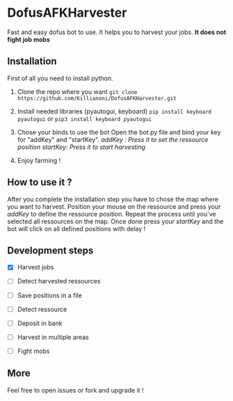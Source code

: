 # DofusAFKHarvester
Fast and easy dofus bot to use. It helps you to harvest your jobs.
**It does not fight job mobs**

## Installation

First of all you need to install python.

 1. Clone the repo where you want
`git clone https://github.com/Killianoni/DofusAFKHarvester.git` 

2. Install needed libraries (pyautogui, keyboard)
`pip install keyboard pyautogui`
or
`pip3 install keyboard pyautogui`

3. Chose your binds to use the bot
Open the bot.py file and bind your key for "addKey" and "startKey".
*addKey : Press it to set the ressource position*
*startKey: Press it to start harvesting*
4. Enjoy farming !
## How to use it ?

After you complete the installation step you have to chose the map where you want to harvest. Position your mouse on the ressource and press your *addKey* to define the ressource position. Repeat the process until you've selected all ressources on the map. Once done press your *startKey* and the bot will click on all defined positions with delay !

## Development steps

 - [x] Harvest jobs

 - [ ] Detect harvested ressources

 - [ ] Save positions in a file

 - [ ] Detect ressource

 - [ ] Deposit in bank

 - [ ] Harvest in multiple areas

 - [ ] Fight mobs

## More

Feel free to open issues or fork and upgrade it ! 
